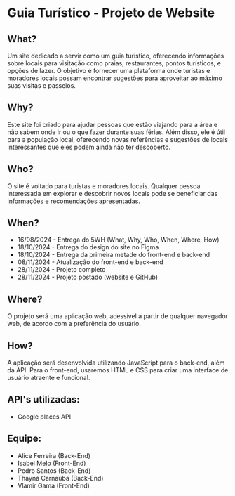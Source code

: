 # Guia Turístico - Projeto de Website

## What?
Um site dedicado a servir como um guia turístico, oferecendo informações sobre locais para visitação como praias, restaurantes, pontos turísticos, e opções de lazer. O objetivo é fornecer uma plataforma onde turistas e moradores locais possam encontrar sugestões para aproveitar ao máximo suas visitas e passeios.

## Why?
Este site foi criado para ajudar pessoas que estão viajando para a área e não sabem onde ir ou o que fazer durante suas férias. Além disso, ele é útil para a população local, oferecendo novas referências e sugestões de locais interessantes que eles podem ainda não ter descoberto.

## Who?
O site é voltado para turistas e moradores locais. Qualquer pessoa interessada em explorar e descobrir novos locais pode se beneficiar das informações e recomendações apresentadas.

## When?

- 16/08/2024 - Entrega do 5WH (What, Why, Who, When, Where, How)
- 18/10/2024 - Entrega do design do site no Figma
- 18/10/2024 - Entrega da primeira metade do front-end e back-end
- 08/11/2024 - Atualização do front-end e back-end
- 28/11/2024 - Projeto completo
- 28/11/2024 - Projeto postado (website e GitHub)

## Where?
O projeto será uma aplicação web, acessível a partir de qualquer navegador web, de acordo com a preferência do usuário.

## How?
A aplicação será desenvolvida utilizando JavaScript para o back-end, além da API. Para o front-end, usaremos HTML e CSS para criar uma interface de usuário atraente e funcional.

## API's utilizadas:
- Google places API

## Equipe:
- Alice Ferreira (Back-End)
- Isabel Melo (Front-End)
- Pedro Santos (Back-End)
- Thayná Carnaúba (Back-End)
- Vlamir Gama (Front-End)
